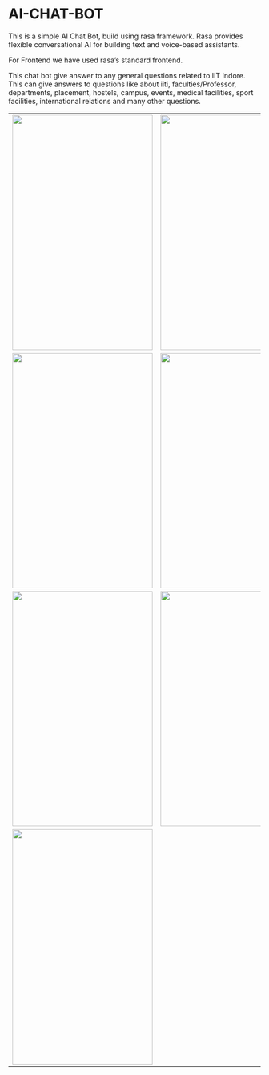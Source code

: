 # AI-CHAT-BOT

This is a simple AI Chat Bot, build using rasa framework. Rasa provides flexible conversational AI for building text and voice-based assistants.

For Frontend we have used rasa’s standard frontend.

This chat bot give answer to any general questions related to IIT Indore. This can give answers to questions like about iiti, faculties/Professor, departments, placement, hostels, campus, events, medical facilities, sport facilities, international relations and many other questions.


  <table margin="auto">
    <tr>
    <td><img src="https://imgshare.io/images/2021/08/08/IMG_20210808_181045.jpg" width=280 height=470></td>
    <td><img src="https://imgshare.io/images/2021/08/08/1-8.jpg" width=280 height=470></td>
    <td><img src="https://imgshare.io/images/2021/08/08/1-1.jpg" width=280 height=470></td>
    </tr>
   <tr>
    <td><img src="https://imgshare.io/images/2021/08/08/1-3.jpg" width=280 height=470></td>
    <td><img src="https://imgshare.io/images/2021/08/08/1-5.jpg" width=280 height=470></td>
    <td><img src="https://imgshare.io/images/2021/08/08/1-2.jpg" width=280 height=470></td>
    </tr>
   <tr>
    <td><img src="https://imgshare.io/images/2021/08/08/1-4.jpg" width=280 height=470></td>
    <td><img src="https://imgshare.io/images/2021/08/08/1-6.jpg" width=280 height=470></td>
    <td><img src="https://imgshare.io/images/2021/08/08/1-9.jpg" width=280 height=470></td>
    </tr>
   <tr>
    <td><img src="https://imgshare.io/images/2021/08/08/1-7.jpg" width=280 height=470></td>
   </tr>
 </table>
 
 

